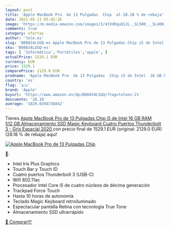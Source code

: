```yaml
---
layout: post
title: 'Apple MacBook Pro  de 13 Pulgadas  Chip  al 28.18 % de rebaja'
date: 2021-05-11 05:42:26
image: 'https://m.media-amazon.com/images/I/41VdRquQ1JL._SL500_._SL400_.jpg'
comments: true
category: ofertas
author: 'tole.es'
slug: 'B08834LSGQ-es Apple MacBook Pro de 13 Pulgadas Chip i5 de Intel 16 GB...'
sku: 'B08834LSGQ-es'
tags: [ 'Informática','Portátiles','apple', ]
actualPrice: 1529.1 EUR
currency: EUR
price: 1529.1
comparePrice: 2129.0 EUR
prodname: 'Apple MacBook Pro  de 13 Pulgadas  Chip i5 de Intel  16 GB RAM  512 GB Almacenamiento SSD  Magic Keyboard  Cuatro Puertos Thunderbolt 3  - Gris Espacial  2020 '
country: 'es'
flag: '🇪🇸'
brand: 'Apple'
buyurl: 'https://www.amazon.es/dp/B08834LSGQ/?tag=tolees-21'
descuento: '28.18'
average: '1829.0394736842'
---
```


Tienes [Apple MacBook Pro  de 13 Pulgadas  Chip i5 de Intel  16 GB RAM  512 GB Almacenamiento SSD  Magic Keyboard  Cuatro Puertos Thunderbolt 3  - Gris Espacial  2020 ](https://www.amazon.es/dp/B08834LSGQ/?tag=tolees-21) con precio final de  1529.1 EUR (original: 2129.0 EUR) (28.18 %  de rebaja) aqui!

[![Apple MacBook Pro  de 13 Pulgadas  Chip ](https://m.media-amazon.com/images/I/41VdRquQ1JL._SL500_._SL400_.jpg)](https://www.amazon.es/dp/B08834LSGQ/?tag=tolees-21)

🔎:

- Intel Iris Plus Graphics
- Touch Bar y Touch ID
- Cuatro puertos Thunderbolt 3 (USB-C)
- Wifi 802.11ac
- Procesador Intel Core i5 de cuatro núcleos de décima generación
- Trackpad Force Touch
- Hasta 10 horas de autonomía
- Teclado Magic Keyboard retroiluminado
- Espectacular pantalla Retina con tecnología True Tone
- Almacenamiento SSD ultrarrápido

[🛒 Comprar!!!](https://www.amazon.es/dp/B08834LSGQ/?tag=tolees-21)
